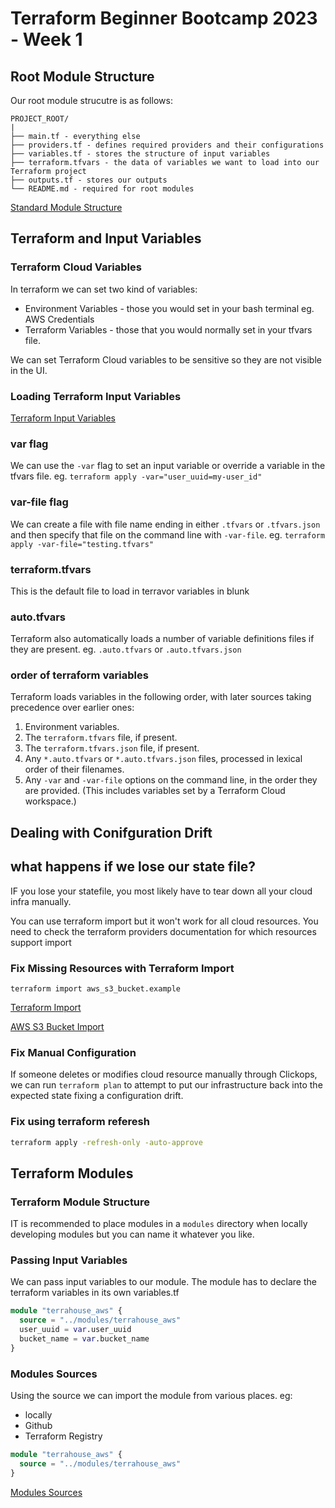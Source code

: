 # Terraform Beginner Bootcamp 2023 - Week 1


## Root Module Structure

Our root module strucutre is as follows:
 
```
PROJECT_ROOT/
|
├── main.tf - everything else 
├── providers.tf - defines required providers and their configurations 
├── variables.tf - stores the structure of input variables
├── terraform.tfvars - the data of variables we want to load into our Terraform project
├── outputs.tf - stores our outputs
└── README.md - required for root modules

```

[Standard Module Structure](https://developer.hashicorp.com/terraform/language/modules/develop/structure)

## Terraform and Input Variables

### Terraform Cloud Variables

In terraform we can set two kind of variables:
- Environment Variables - those you would set in your bash terminal eg. AWS Credentials
- Terraform Variables - those that you would normally set in your tfvars file.

We can set Terraform Cloud variables to be sensitive so they are not visible in the UI.

### Loading Terraform Input Variables 

[Terraform Input Variables](https://developer.hashicorp.com/terraform/language/values/variables)

### var flag
We can use the `-var` flag to set an input variable or override a variable in the tfvars file. eg. `terraform apply -var="user_uuid=my-user_id"`

### var-file flag
We can create a file with file name ending in either `.tfvars` or `.tfvars.json` and then specify that file on the command line with `-var-file`. eg. `terraform apply -var-file="testing.tfvars"`

### terraform.tfvars
This is the default file to load in terravor variables in blunk

### auto.tfvars
Terraform also automatically loads a number of variable definitions files if they are present. eg. `.auto.tfvars` or `.auto.tfvars.json`

### order of terraform variables

Terraform loads variables in the following order, with later sources taking precedence over earlier ones:
1. Environment variables.
2. The `terraform.tfvars` file, if present.
3. The `terraform.tfvars.json` file, if present.
4. Any `*.auto.tfvars` or `*.auto.tfvars.json` files, processed in lexical order of their filenames.
5. Any `-var` and `-var-file` options on the command line, in the order they are provided. (This includes variables set by a Terraform Cloud workspace.)


## Dealing with Conifguration Drift

## what happens if we lose our state file?

IF you lose your statefile, you most likely have to tear down all your cloud infra manually.

You can use terraform import but it won't work for all cloud resources. You need to check the terraform providers documentation for which resources support import

### Fix Missing Resources with Terraform Import

`terraform import aws_s3_bucket.example`

[Terraform Import](https://developer.hashicorp.com/terraform/cli/import)

[AWS S3 Bucket Import](https://registry.terraform.io/providers/hashicorp/aws/latest/docs/resources/s3_bucket#import)

### Fix Manual Configuration

If someone deletes or modifies cloud resource manually through Clickops, we can run `terraform plan` to attempt to put our infrastructure back into the expected state fixing a configuration drift.

### Fix using terraform referesh

```sh
terraform apply -refresh-only -auto-approve
```

## Terraform Modules

### Terraform Module Structure

IT is recommended to place modules in a `modules` directory when locally developing modules but you can name it whatever you like.

### Passing Input Variables
We can pass input variables to our module.
The module has to declare the terraform variables in its own variables.tf

```tf
module "terrahouse_aws" {
  source = "../modules/terrahouse_aws"
  user_uuid = var.user_uuid
  bucket_name = var.bucket_name
}
 ```

### Modules Sources

Using the source we can import the module from various places. eg:
- locally
- Github
- Terraform Registry

```tf
module "terrahouse_aws" {
  source = "../modules/terrahouse_aws"
}
 ```

[Modules Sources](https://developer.hashicorp.com/terraform/language/modules/sources)

